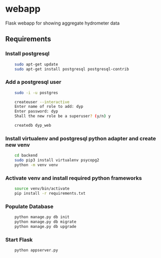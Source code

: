 # webapp
Flask webapp for showing aggregate hydrometer data

## Requirements
### Install postgresql

```bash
    sudo apt-get update
    sudo apt-get install postgresql postgresql-contrib
```

### Add a postgresql user

```bash
    sudo -i -u postgres

    createuser --interactive
    Enter name of role to add: dyp
    Enter password: dyp
    Shall the new role be a superuser? (y/n) y

    createdb dyp_web
```

### Install virtualenv and postgresql python adapter and create new venv

```bash
    cd backend
    sudo pip3 install virtualenv psycopg2
    python -m venv venv
```

### Activate venv and install required python frameworks

```bash
    source venv/bin/activate
    pip install -r requirements.txt
```

### Populate Database

```bash
    python manage.py db init
    python manage.py db migrate
    python manage.py db upgrade
```

### Start Flask

```bash
    python appserver.py
```